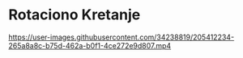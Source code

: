 # Rotaciono Kretanje



https://user-images.githubusercontent.com/34238819/205412234-265a8a8c-b75d-462a-b0f1-4ce272e9d807.mp4
